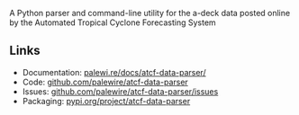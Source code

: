 A Python parser and command-line utility for the a-deck data posted online by the Automated Tropical Cyclone Forecasting System


## Links

- Documentation: [palewi.re/docs/atcf-data-parser/](https://palewi.re/docs/atcf-data-parser/)
- Code: [github.com/palewire/atcf-data-parser](https://github.com/palewire/atcf-data-parser)
- Issues: [github.com/palewire/atcf-data-parser/issues](https://github.com/palewire/atcf-data-parser/issues)
- Packaging: [pypi.org/project/atcf-data-parser](https://pypi.org/project/atcf-data-parser)
